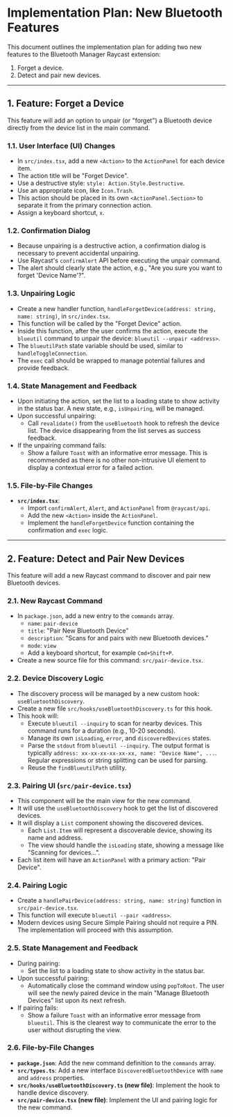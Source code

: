# Implementation Plan: New Bluetooth Features

This document outlines the implementation plan for adding two new features to the Bluetooth Manager Raycast extension:
1.  Forget a device.
2.  Detect and pair new devices.

---

## 1. Feature: Forget a Device

This feature will add an option to unpair (or "forget") a Bluetooth device directly from the device list in the main command.

### 1.1. User Interface (UI) Changes

-   In `src/index.tsx`, add a new `<Action>` to the `ActionPanel` for each device item.
-   The action title will be "Forget Device".
-   Use a destructive style: `style: Action.Style.Destructive`.
-   Use an appropriate icon, like `Icon.Trash`.
-   This action should be placed in its own `<ActionPanel.Section>` to separate it from the primary connection action.
-   Assign a keyboard shortcut, `x`.

### 1.2. Confirmation Dialog

-   Because unpairing is a destructive action, a confirmation dialog is necessary to prevent accidental unpairing.
-   Use Raycast's `confirmAlert` API before executing the unpair command.
-   The alert should clearly state the action, e.g., "Are you sure you want to forget 'Device Name'?".

### 1.3. Unpairing Logic

-   Create a new handler function, `handleForgetDevice(address: string, name: string)`, in `src/index.tsx`.
-   This function will be called by the "Forget Device" action.
-   Inside this function, after the user confirms the action, execute the `blueutil` command to unpair the device: `blueutil --unpair <address>`.
-   The `blueutilPath` state variable should be used, similar to `handleToggleConnection`.
-   The `exec` call should be wrapped to manage potential failures and provide feedback.

### 1.4. State Management and Feedback

-   Upon initiating the action, set the list to a loading state to show activity in the status bar. A new state, e.g., `isUnpairing`, will be managed.
-   Upon successful unpairing:
    -   Call `revalidate()` from the `useBluetooth` hook to refresh the device list. The device disappearing from the list serves as success feedback.
-   If the unpairing command fails:
    -   Show a failure `Toast` with an informative error message. This is recommended as there is no other non-intrusive UI element to display a contextual error for a failed action.

### 1.5. File-by-File Changes

-   **`src/index.tsx`**:
    -   Import `confirmAlert`, `Alert`, and `ActionPanel` from `@raycast/api`.
    -   Add the new `<Action>` inside the `ActionPanel`.
    -   Implement the `handleForgetDevice` function containing the confirmation and `exec` logic.

---

## 2. Feature: Detect and Pair New Devices

This feature will add a new Raycast command to discover and pair new Bluetooth devices.

### 2.1. New Raycast Command

-   In `package.json`, add a new entry to the `commands` array.
    -   `name`: `pair-device`
    -   `title`: "Pair New Bluetooth Device"
    -   `description`: "Scans for and pairs with new Bluetooth devices."
    -   `mode`: `view`
    -   Add a keyboard shortcut, for example `Cmd+Shift+P`.
-   Create a new source file for this command: `src/pair-device.tsx`.

### 2.2. Device Discovery Logic

-   The discovery process will be managed by a new custom hook: `useBluetoothDiscovery`.
-   Create a new file `src/hooks/useBluetoothDiscovery.ts` for this hook.
-   This hook will:
    -   Execute `blueutil --inquiry` to scan for nearby devices. This command runs for a duration (e.g., 10-20 seconds).
    -   Manage its own `isLoading`, `error`, and `discoveredDevices` states.
    -   Parse the `stdout` from `blueutil --inquiry`. The output format is typically `address: xx-xx-xx-xx-xx-xx, name: "Device Name", ...`. Regular expressions or string splitting can be used for parsing.
    -   Reuse the `findBlueutilPath` utility.

### 2.3. Pairing UI (`src/pair-device.tsx`)

-   This component will be the main view for the new command.
-   It will use the `useBluetoothDiscovery` hook to get the list of discovered devices.
-   It will display a `List` component showing the discovered devices.
    -   Each `List.Item` will represent a discoverable device, showing its name and address.
    -   The view should handle the `isLoading` state, showing a message like "Scanning for devices...".
-   Each list item will have an `ActionPanel` with a primary action: "Pair Device".

### 2.4. Pairing Logic

-   Create a `handlePairDevice(address: string, name: string)` function in `src/pair-device.tsx`.
-   This function will execute `blueutil --pair <address>`.
-   Modern devices using Secure Simple Pairing should not require a PIN. The implementation will proceed with this assumption.

### 2.5. State Management and Feedback

-   During pairing:
    -   Set the list to a loading state to show activity in the status bar.
-   Upon successful pairing:
    -   Automatically close the command window using `popToRoot`. The user will see the newly paired device in the main "Manage Bluetooth Devices" list upon its next refresh.
-   If pairing fails:
    -   Show a failure `Toast` with an informative error message from `blueutil`. This is the clearest way to communicate the error to the user without disrupting the view.

### 2.6. File-by-File Changes

-   **`package.json`**: Add the new command definition to the `commands` array.
-   **`src/types.ts`**: Add a new interface `DiscoveredBluetoothDevice` with `name` and `address` properties.
-   **`src/hooks/useBluetoothDiscovery.ts` (new file)**: Implement the hook to handle device discovery.
-   **`src/pair-device.tsx` (new file)**: Implement the UI and pairing logic for the new command.

